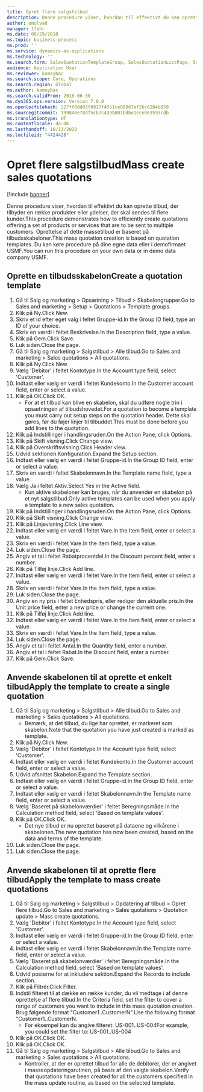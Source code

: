 ```yaml
---
title: Opret flere salgstilbud
description: Denne procedure viser, hvordan til effektivt du kan oprette tilbud, der tilbyder en række produkter eller ydelser, der skal sendes til flere kunder.
author: omulvad
manager: tfehr
ms.date: 08/29/2018
ms.topic: business-process
ms.prod: ''
ms.service: dynamics-ax-applications
ms.technology: ''
ms.search.form: SalesQuotationTemplateGroup, SalesQuotationListPage, SalesCreateQuotation, SalesQuotationTable, SysQueryForm, SalesQuickQuote
audience: Application User
ms.reviewer: kamaybac
ms.search.scope: Core, Operations
ms.search.region: Global
ms.author: kamaybac
ms.search.validFrom: 2016-06-30
ms.dyn365.ops.version: Version 7.0.0
ms.openlocfilehash: 227ff0dd03f8917f4551ce08067ef26c6204b059
ms.sourcegitcommit: 199848e78df5cb7c439b001bdbe1ece963593cdb
ms.translationtype: HT
ms.contentlocale: da-DK
ms.lasthandoff: 10/13/2020
ms.locfileid: "4424428"
---
```

# <a name="mass-create-sales-quotations"></a><span data-ttu-id="f8183-103">Opret flere salgstilbud</span><span class="sxs-lookup"><span data-stu-id="f8183-103">Mass create sales quotations</span></span>

[!include [banner](../../includes/banner.md)]

<span data-ttu-id="f8183-104">Denne procedure viser, hvordan til effektivt du kan oprette tilbud, der tilbyder en række produkter eller ydelser, der skal sendes til flere kunder.</span><span class="sxs-lookup"><span data-stu-id="f8183-104">This procedure demonstrates how to efficiently create quotations offering a set of products or services that are to be sent to multiple customers.</span></span> <span data-ttu-id="f8183-105">Oprettelse af dette massetilbud er baseret på tilbudsskabeloner.</span><span class="sxs-lookup"><span data-stu-id="f8183-105">This mass quotation creation is based on quotation templates.</span></span> <span data-ttu-id="f8183-106">Du kan køre procedure på dine egne data eller i demofirmaet USMF.</span><span class="sxs-lookup"><span data-stu-id="f8183-106">You can run this procedure on your own data or in demo data company USMF.</span></span>


## <a name="create-a-quotation-template"></a><span data-ttu-id="f8183-107">Oprette en tilbudsskabelon</span><span class="sxs-lookup"><span data-stu-id="f8183-107">Create a quotation template</span></span>
1. <span data-ttu-id="f8183-108">Gå til Salg og marketing > Opsætning > Tilbud > Skabelongrupper.</span><span class="sxs-lookup"><span data-stu-id="f8183-108">Go to Sales and marketing > Setup > Quotations > Template groups.</span></span>
2. <span data-ttu-id="f8183-109">Klik på Ny.</span><span class="sxs-lookup"><span data-stu-id="f8183-109">Click New.</span></span>
3. <span data-ttu-id="f8183-110">Skriv et id efter eget valg i feltet Gruppe-id.</span><span class="sxs-lookup"><span data-stu-id="f8183-110">In the Group ID field, type an ID of your choice.</span></span>
4. <span data-ttu-id="f8183-111">Skriv en værdi i feltet Beskrivelse.</span><span class="sxs-lookup"><span data-stu-id="f8183-111">In the Description field, type a value.</span></span>
5. <span data-ttu-id="f8183-112">Klik på Gem.</span><span class="sxs-lookup"><span data-stu-id="f8183-112">Click Save.</span></span>
6. <span data-ttu-id="f8183-113">Luk siden.</span><span class="sxs-lookup"><span data-stu-id="f8183-113">Close the page.</span></span>
7. <span data-ttu-id="f8183-114">Gå til Salg og marketing > Salgstilbud > Alle tilbud.</span><span class="sxs-lookup"><span data-stu-id="f8183-114">Go to Sales and marketing > Sales quotations > All quotations.</span></span>
8. <span data-ttu-id="f8183-115">Klik på Ny.</span><span class="sxs-lookup"><span data-stu-id="f8183-115">Click New.</span></span>
9. <span data-ttu-id="f8183-116">Vælg 'Debitor' i feltet Kontotype.</span><span class="sxs-lookup"><span data-stu-id="f8183-116">In the Account type field, select 'Customer'.</span></span>
10. <span data-ttu-id="f8183-117">Indtast eller vælg en værdi i feltet Kundekonto.</span><span class="sxs-lookup"><span data-stu-id="f8183-117">In the Customer account field, enter or select a value.</span></span>
11. <span data-ttu-id="f8183-118">Klik på OK.</span><span class="sxs-lookup"><span data-stu-id="f8183-118">Click OK.</span></span>
    * <span data-ttu-id="f8183-119">For at et tilbud kan blive en skabelon, skal du udføre nogle trin i opsætningen af tilbudshovedet.</span><span class="sxs-lookup"><span data-stu-id="f8183-119">For a quotation to become a template you must carry out  setup steps on the quotation header.</span></span> <span data-ttu-id="f8183-120">Dette skal gøres, før du føjer linjer til tilbuddet.</span><span class="sxs-lookup"><span data-stu-id="f8183-120">This must be done before you add lines to the quotation.</span></span>   
12. <span data-ttu-id="f8183-121">Klik på Indstillinger i handlingsruden.</span><span class="sxs-lookup"><span data-stu-id="f8183-121">On the Action Pane, click Options.</span></span>
13. <span data-ttu-id="f8183-122">Klik på Skift visning.</span><span class="sxs-lookup"><span data-stu-id="f8183-122">Click Change view.</span></span>
14. <span data-ttu-id="f8183-123">Klik på Overskriftsvisning.</span><span class="sxs-lookup"><span data-stu-id="f8183-123">Click Header view.</span></span>
15. <span data-ttu-id="f8183-124">Udvid sektionen Konfiguration.</span><span class="sxs-lookup"><span data-stu-id="f8183-124">Expand the Setup section.</span></span>
16. <span data-ttu-id="f8183-125">Indtast eller vælg en værdi i feltet Gruppe-id.</span><span class="sxs-lookup"><span data-stu-id="f8183-125">In the Group ID field, enter or select a value.</span></span>
17. <span data-ttu-id="f8183-126">Skriv en værdi i feltet Skabelonnavn.</span><span class="sxs-lookup"><span data-stu-id="f8183-126">In the Template name field, type a value.</span></span>
18. <span data-ttu-id="f8183-127">Vælg Ja i feltet Aktiv.</span><span class="sxs-lookup"><span data-stu-id="f8183-127">Select Yes in the Active field.</span></span>
    * <span data-ttu-id="f8183-128">Kun aktive skabeloner kan bruges, når du anvender en skabelon på et nyt salgstilbud.</span><span class="sxs-lookup"><span data-stu-id="f8183-128">Only active templates can be used when you apply a template to a new sales quotation.</span></span>  
19. <span data-ttu-id="f8183-129">Klik på Indstillinger i handlingsruden.</span><span class="sxs-lookup"><span data-stu-id="f8183-129">On the Action Pane, click Options.</span></span>
20. <span data-ttu-id="f8183-130">Klik på Skift visning.</span><span class="sxs-lookup"><span data-stu-id="f8183-130">Click Change view.</span></span>
21. <span data-ttu-id="f8183-131">Klik på Linjevisning.</span><span class="sxs-lookup"><span data-stu-id="f8183-131">Click Line view.</span></span>
22. <span data-ttu-id="f8183-132">Indtast eller vælg en værdi i feltet Vare.</span><span class="sxs-lookup"><span data-stu-id="f8183-132">In the Item field, enter or select a value.</span></span>
23. <span data-ttu-id="f8183-133">Skriv en værdi i feltet Vare.</span><span class="sxs-lookup"><span data-stu-id="f8183-133">In the Item field, type a value.</span></span>
24. <span data-ttu-id="f8183-134">Luk siden.</span><span class="sxs-lookup"><span data-stu-id="f8183-134">Close the page.</span></span>
25. <span data-ttu-id="f8183-135">Angiv et tal i feltet Rabatprocentdel.</span><span class="sxs-lookup"><span data-stu-id="f8183-135">In the Discount percent field, enter a number.</span></span>
26. <span data-ttu-id="f8183-136">Klik på Tilføj linje.</span><span class="sxs-lookup"><span data-stu-id="f8183-136">Click Add line.</span></span>
27. <span data-ttu-id="f8183-137">Indtast eller vælg en værdi i feltet Vare.</span><span class="sxs-lookup"><span data-stu-id="f8183-137">In the Item field, enter or select a value.</span></span>
28. <span data-ttu-id="f8183-138">Skriv en værdi i feltet Vare.</span><span class="sxs-lookup"><span data-stu-id="f8183-138">In the Item field, type a value.</span></span>
29. <span data-ttu-id="f8183-139">Luk siden.</span><span class="sxs-lookup"><span data-stu-id="f8183-139">Close the page.</span></span>
30. <span data-ttu-id="f8183-140">Angiv en ny pris i feltet Enhedspris, eller rediger den aktuelle pris.</span><span class="sxs-lookup"><span data-stu-id="f8183-140">In the Unit price field, enter a new price or change the current one.</span></span>
31. <span data-ttu-id="f8183-141">Klik på Tilføj linje.</span><span class="sxs-lookup"><span data-stu-id="f8183-141">Click Add line.</span></span>
32. <span data-ttu-id="f8183-142">Indtast eller vælg en værdi i feltet Vare.</span><span class="sxs-lookup"><span data-stu-id="f8183-142">In the Item field, enter or select a value.</span></span>
33. <span data-ttu-id="f8183-143">Skriv en værdi i feltet Vare.</span><span class="sxs-lookup"><span data-stu-id="f8183-143">In the Item field, type a value.</span></span>
34. <span data-ttu-id="f8183-144">Luk siden.</span><span class="sxs-lookup"><span data-stu-id="f8183-144">Close the page.</span></span>
35. <span data-ttu-id="f8183-145">Angiv et tal i feltet Antal.</span><span class="sxs-lookup"><span data-stu-id="f8183-145">In the Quantity field, enter a number.</span></span>
36. <span data-ttu-id="f8183-146">Angiv et tal i feltet Rabat.</span><span class="sxs-lookup"><span data-stu-id="f8183-146">In the Discount field, enter a number.</span></span>
37. <span data-ttu-id="f8183-147">Klik på Gem.</span><span class="sxs-lookup"><span data-stu-id="f8183-147">Click Save.</span></span>

## <a name="apply-the-template-to-create-a-single-quotation"></a><span data-ttu-id="f8183-148">Anvende skabelonen til at oprette et enkelt tilbud</span><span class="sxs-lookup"><span data-stu-id="f8183-148">Apply the template to create a single quotation</span></span>
1. <span data-ttu-id="f8183-149">Gå til Salg og marketing > Salgstilbud > Alle tilbud.</span><span class="sxs-lookup"><span data-stu-id="f8183-149">Go to Sales and marketing > Sales quotations > All quotations.</span></span>
    * <span data-ttu-id="f8183-150">Bemærk, at det tilbud, du lige har oprettet, er markeret som skabelon.</span><span class="sxs-lookup"><span data-stu-id="f8183-150">Note that the quotation you have just created is marked as template.</span></span>  
2. <span data-ttu-id="f8183-151">Klik på Ny.</span><span class="sxs-lookup"><span data-stu-id="f8183-151">Click New.</span></span>
3. <span data-ttu-id="f8183-152">Vælg 'Debitor' i feltet Kontotype.</span><span class="sxs-lookup"><span data-stu-id="f8183-152">In the Account type field, select 'Customer'.</span></span>
4. <span data-ttu-id="f8183-153">Indtast eller vælg en værdi i feltet Kundekonto.</span><span class="sxs-lookup"><span data-stu-id="f8183-153">In the Customer account field, enter or select a value.</span></span>
5. <span data-ttu-id="f8183-154">Udvid afsnittet Skabelon.</span><span class="sxs-lookup"><span data-stu-id="f8183-154">Expand the Template section.</span></span>
6. <span data-ttu-id="f8183-155">Indtast eller vælg en værdi i feltet Gruppe-id.</span><span class="sxs-lookup"><span data-stu-id="f8183-155">In the Group ID field, enter or select a value.</span></span>
7. <span data-ttu-id="f8183-156">Indtast eller vælg en værdi i feltet Skabelonnavn.</span><span class="sxs-lookup"><span data-stu-id="f8183-156">In the Template name field, enter or select a value.</span></span>
8. <span data-ttu-id="f8183-157">Vælg 'Baseret på skabelonværdier' i feltet Beregningsmåde.</span><span class="sxs-lookup"><span data-stu-id="f8183-157">In the Calculation method field, select 'Based on template values'.</span></span>
9. <span data-ttu-id="f8183-158">Klik på OK.</span><span class="sxs-lookup"><span data-stu-id="f8183-158">Click OK.</span></span>
    * <span data-ttu-id="f8183-159">Det nye tilbud er nu oprettet baseret på dataene og vilkårene i skabelonen.</span><span class="sxs-lookup"><span data-stu-id="f8183-159">The new quotation has now been created, based on the data and terms of the template.</span></span>  
10. <span data-ttu-id="f8183-160">Luk siden.</span><span class="sxs-lookup"><span data-stu-id="f8183-160">Close the page.</span></span>
11. <span data-ttu-id="f8183-161">Luk siden.</span><span class="sxs-lookup"><span data-stu-id="f8183-161">Close the page.</span></span>

## <a name="apply-the-template-to-mass-create-quotations"></a><span data-ttu-id="f8183-162">Anvende skabelonen til at oprette flere tilbud</span><span class="sxs-lookup"><span data-stu-id="f8183-162">Apply the template to mass create quotations</span></span>
1. <span data-ttu-id="f8183-163">Gå til Salg og marketing > Salgstilbud > Opdatering af tilbud > Opret flere tilbud.</span><span class="sxs-lookup"><span data-stu-id="f8183-163">Go to Sales and marketing > Sales quotations > Quotation update > Mass create quotations.</span></span>
2. <span data-ttu-id="f8183-164">Vælg 'Debitor' i feltet Kontotype.</span><span class="sxs-lookup"><span data-stu-id="f8183-164">In the Account type field, select 'Customer'.</span></span>
3. <span data-ttu-id="f8183-165">Indtast eller vælg en værdi i feltet Gruppe-id.</span><span class="sxs-lookup"><span data-stu-id="f8183-165">In the Group ID field, enter or select a value.</span></span>
4. <span data-ttu-id="f8183-166">Indtast eller vælg en værdi i feltet Skabelonnavn.</span><span class="sxs-lookup"><span data-stu-id="f8183-166">In the Template name field, enter or select a value.</span></span>
5. <span data-ttu-id="f8183-167">Vælg 'Baseret på skabelonværdier' i feltet Beregningsmåde.</span><span class="sxs-lookup"><span data-stu-id="f8183-167">In the Calculation method field, select 'Based on template values'.</span></span>
6. <span data-ttu-id="f8183-168">Udvid posterne for at inkludere sektion.</span><span class="sxs-lookup"><span data-stu-id="f8183-168">Expand the Records to include section.</span></span>
7. <span data-ttu-id="f8183-169">Klik på Filtrér.</span><span class="sxs-lookup"><span data-stu-id="f8183-169">Click Filter.</span></span>
8. <span data-ttu-id="f8183-170">Indstil filteret til at dække en række kunder, du vil medtage i af denne oprettelse af flere tilbud.</span><span class="sxs-lookup"><span data-stu-id="f8183-170">In the Criteria field, set the filter to cover a range of customers you want to include in this mass quotation creation.</span></span> <span data-ttu-id="f8183-171">Brug følgende format "Customer1..CustomerN".</span><span class="sxs-lookup"><span data-stu-id="f8183-171">Use the following format "Customer1..CustomerN.</span></span>
    * <span data-ttu-id="f8183-172">For eksempel kan du angive filteret: US-001..US-004</span><span class="sxs-lookup"><span data-stu-id="f8183-172">For example, you could set the filter to: US-001..US-004</span></span>  
9. <span data-ttu-id="f8183-173">Klik på OK.</span><span class="sxs-lookup"><span data-stu-id="f8183-173">Click OK.</span></span>
10. <span data-ttu-id="f8183-174">Klik på OK.</span><span class="sxs-lookup"><span data-stu-id="f8183-174">Click OK.</span></span>
11. <span data-ttu-id="f8183-175">Gå til Salg og marketing > Salgstilbud > Alle tilbud.</span><span class="sxs-lookup"><span data-stu-id="f8183-175">Go to Sales and marketing > Sales quotations > All quotations.</span></span>
    * <span data-ttu-id="f8183-176">Kontroller, at der er oprettet tilbud for alle de debitorer, der er angivet i masseopdateringsrutinen, på basis af den valgte skabelon.</span><span class="sxs-lookup"><span data-stu-id="f8183-176">Verify that quotations have been created for all the customers specified in the mass update routine, as based on the selected template.</span></span>  

